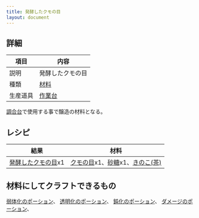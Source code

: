 ```yaml
---
title: 発酵したクモの目
layout: document
---
```

## 詳細

|項目|内容|
|---|---|
|説明|発酵したクモの目|
|種類|[材料](材料)|
|生産道具|[作業台](作業台)|

[調合台](調合台)で使用する事で醸造の材料となる。

## レシピ

|結果|材料|
|---|---|
|[発酵したクモの目](発酵したクモの目)x1|[クモの目](クモの目)x1、[砂糖](砂糖)x1、[きのこ(茶)](きのこ(茶))|

## 材料にしてクラフトできるもの

[弱体化のポーション](弱体化のポーション)、
[透明化のポーション](透明化のポーション)、
[鈍化のポーション](鈍化のポーション)、
[ダメージのポーション](ダメージのポーション)、
